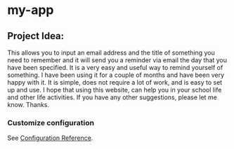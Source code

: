 # my-app

## Project Idea:
This allows you to input an email address and the title of something you need to remember and it will send you a reminder via email the day that you have been specified. It is a very easy and useful way to remind yourself of something. I have been using it for a couple of months and have been very happy with it. It is simple, does not require a lot of work, and is easy to set up and use.
I hope that using this website, can help you  in your school life and other life activities.
If you have any other suggestions, please let me know.
Thanks.


### Customize configuration
See [Configuration Reference](https://cli.vuejs.org/config/).
